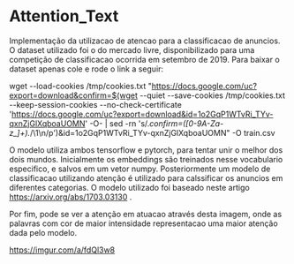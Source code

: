 # Attention_Text

Implementação da utilizacao de atencao para a classificacao de anuncios. O dataset utilizado foi o do mercado livre, disponibilizado para uma competição de classificacao ocorrida em setembro de 2019. Para baixar o dataset apenas cole e rode o link a seguir:

wget --load-cookies /tmp/cookies.txt "https://docs.google.com/uc?export=download&confirm=$(wget --quiet --save-cookies /tmp/cookies.txt --keep-session-cookies --no-check-certificate 'https://docs.google.com/uc?export=download&id=1o2GqP1WTvRi_TYv-qxnZjGlXqboaUOMN' -O- | sed -rn 's/.*confirm=([0-9A-Za-z_]+).*/\1\n/p')&id=1o2GqP1WTvRi_TYv-qxnZjGlXqboaUOMN" -O train.csv

O modelo utiliza ambos tensorflow e pytorch, para tentar unir o melhor dos dois mundos. Inicialmente os embeddings são treinados nesse vocabulario especifico, e salvos em um vetor numpy. Posteriormente um modelo de classificacao utilizando atenção é utilizado para calssificar os anuncios em diferentes categorias. O modelo utilizado foi baseado neste artigo https://arxiv.org/abs/1703.03130 .

Por fim, pode se ver a atenção em atuacao através desta imagem, onde as palavras com cor de maior intensidade representacao uma maior atenção dada pelo modelo.

https://imgur.com/a/fdQl3w8
